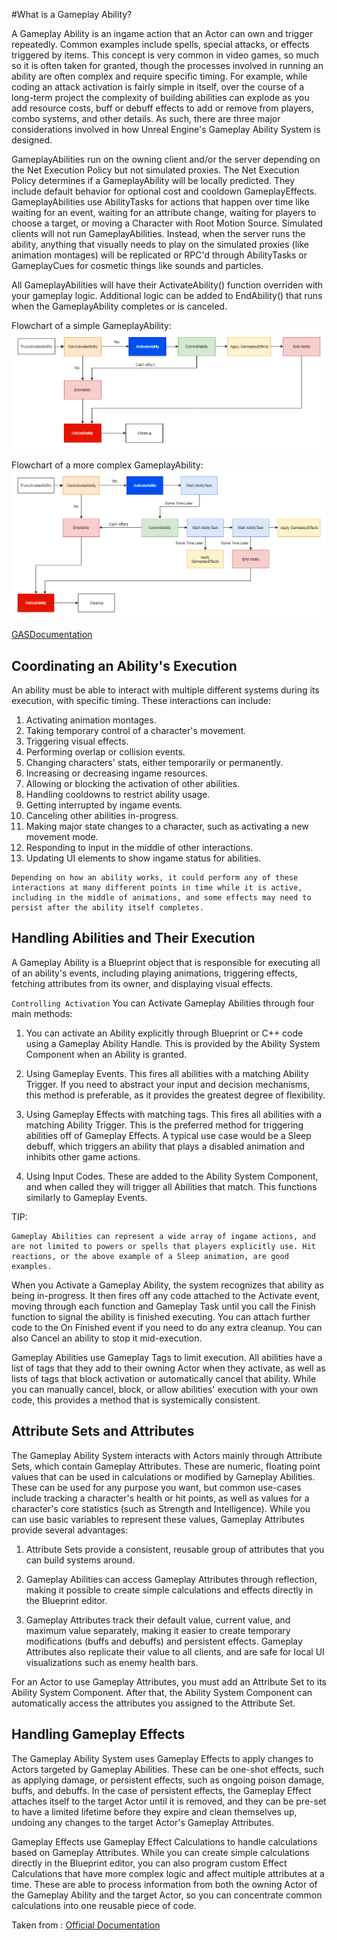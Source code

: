 #What is a Gameplay Ability?

A Gameplay Ability is an ingame action that an Actor can own and trigger repeatedly. Common examples include spells, special attacks, or effects triggered by items. This concept is very common in video games, so much so it is often taken for granted, though the processes involved in running an ability are often complex and require specific timing. For example, while coding an attack activation is fairly simple in itself, over the course of a long-term project the complexity of building abilities can explode as you add resource costs, buff or debuff effects to add or remove from players, combo systems, and other details. As such, there are three major considerations involved in how Unreal Engine's Gameplay Ability System is designed. 

GameplayAbilities run on the owning client and/or the server depending on the Net Execution Policy but not simulated proxies. The Net Execution Policy determines if a GameplayAbility will be locally predicted. They include default behavior for optional cost and cooldown GameplayEffects. GameplayAbilities use AbilityTasks for actions that happen over time like waiting for an event, waiting for an attribute change, waiting for players to choose a target, or moving a Character with Root Motion Source. Simulated clients will not run GameplayAbilities. Instead, when the server runs the ability, anything that visually needs to play on the simulated proxies (like animation montages) will be replicated or RPC'd through AbilityTasks or GameplayCues for cosmetic things like sounds and particles.

All GameplayAbilities will have their ActivateAbility() function overriden with your gameplay logic. Additional logic can be added to EndAbility() that runs when the GameplayAbility completes or is canceled.

Flowchart of a simple GameplayAbility: 
![Image](img/abilityflowchartsimple.png)

Flowchart of a more complex GameplayAbility: 
![Image](img/abilityflowchartcomplex.png)

[GASDocumentation](https://github.com/tranek/GASDocumentation#concepts-ga)
## Coordinating an Ability's Execution

An ability must be able to interact with multiple different systems during its execution, with specific timing. These interactions can include:

1. Activating animation montages.
2. Taking temporary control of a character's movement.
3. Triggering visual effects.
4. Performing overlap or collision events.
5. Changing characters' stats, either temporarily or permanently.
6. Increasing or decreasing ingame resources.
7. Allowing or blocking the activation of other abilities.
8. Handling cooldowns to restrict ability usage.
9. Getting interrupted by ingame events.
10. Canceling other abilities in-progress.
11. Making major state changes to a character, such as activating a new movement mode.
12. Responding to input in the middle of other interactions.
13. Updating UI elements to show ingame status for abilities. 

```
Depending on how an ability works, it could perform any of these interactions at many different points in time while it is active, including in the middle of animations, and some effects may need to persist after the ability itself completes. 
```

## Handling Abilities and Their Execution

A Gameplay Ability is a Blueprint object that is responsible for executing all of an ability's events, including playing animations, triggering effects, fetching attributes from its owner, and displaying visual effects. 

``Controlling Activation``
You can Activate Gameplay Abilities through four main methods:

1. You can activate an Ability explicitly through Blueprint or C++ code using a Gameplay Ability Handle. This is provided by the Ability System Component when an Ability is granted.

2. Using Gameplay Events. This fires all abilities with a matching Ability Trigger. If you need to abstract your input and decision mechanisms, this method is preferable, as it provides the greatest degree of flexibility.

3. Using Gameplay Effects with matching tags. This fires all abilities with a matching Ability Trigger. This is the preferred method for triggering abilities off of Gameplay Effects. A typical use case would be a Sleep debuff, which triggers an ability that plays a disabled animation and inhibits other game actions.

4. Using Input Codes. These are added to the Ability System Component, and when called they will trigger all Abilities that match. This functions similarly to Gameplay Events. 

TIP:
```
Gameplay Abilities can represent a wide array of ingame actions, and are not limited to powers or spells that players explicitly use. Hit reactions, or the above example of a Sleep animation, are good examples.
```
When you Activate a Gameplay Ability, the system recognizes that ability as being in-progress. It then fires off any code attached to the Activate event, moving through each function and Gameplay Task until you call the Finish function to signal the ability is finished executing. You can attach further code to the On Finished event if you need to do any extra cleanup. You can also Cancel an ability to stop it mid-execution.

Gameplay Abilities use Gameplay Tags to limit execution. All abilities have a list of tags that they add to their owning Actor when they activate, as well as lists of tags that block activation or automatically cancel that ability. While you can manually cancel, block, or allow abilities' execution with your own code, this provides a method that is systemically consistent. 

## Attribute Sets and Attributes

The Gameplay Ability System interacts with Actors mainly through Attribute Sets, which contain Gameplay Attributes. These are numeric, floating point values that can be used in calculations or modified by Gameplay Abilities. These can be used for any purpose you want, but common use-cases include tracking a character's health or hit points, as well as values for a character's core statistics (such as Strength and Intelligence). While you can use basic variables to represent these values, Gameplay Attributes provide several advantages:

1. Attribute Sets provide a consistent, reusable group of attributes that you can build systems around.

2. Gameplay Abilities can access Gameplay Attributes through reflection, making it possible to create simple calculations and effects directly in the Blueprint editor.

3. Gameplay Attributes track their default value, current value, and maximum value separately, making it easier to create temporary modifications (buffs and debuffs) and persistent effects. Gameplay Attributes also replicate their value to all clients, and are safe for local UI visualizations such as enemy health bars. 

For an Actor to use Gameplay Attributes, you must add an Attribute Set to its Ability System Component. After that, the Ability System Component can automatically access the attributes you assigned to the Attribute Set. 

## Handling Gameplay Effects

The Gameplay Ability System uses Gameplay Effects to apply changes to Actors targeted by Gameplay Abilities. These can be one-shot effects, such as applying damage, or persistent effects, such as ongoing poison damage, buffs, and debuffs. In the case of persistent effects, the Gameplay Effect attaches itself to the target Actor until it is removed, and they can be pre-set to have a limited lifetime before they expire and clean themselves up, undoing any changes to the target Actor's Gameplay Attributes.

Gameplay Effects use Gameplay Effect Calculations to handle calculations based on Gameplay Attributes. While you can create simple calculations directly in the Blueprint editor, you can also program custom Effect Calculations that have more complex logic and affect multiple attributes at a time. These are able to process information from both the owning Actor of the Gameplay Ability and the target Actor, so you can concentrate common calculations into one reusable piece of code. 

Taken from : [Official Documentation](https://docs.unrealengine.com/5.1/en-US/understanding-the-unreal-engine-gameplay-ability-system/)